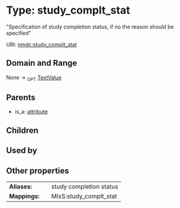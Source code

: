 
# Type: study_complt_stat


"Specification of study completion status, if no the reason should be specified"

URI: [nmdc:study_complt_stat](https://microbiomedata/meta/study_complt_stat)


## Domain and Range

None ->  <sub>OPT</sub> [TextValue](TextValue.md)

## Parents

 *  is_a: [attribute](attribute.md)

## Children


## Used by


## Other properties

|  |  |  |
| --- | --- | --- |
| **Aliases:** | | study completion status |
| **Mappings:** | | MIxS:study_complt_stat |

